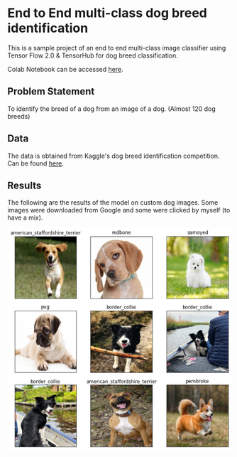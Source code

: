 # End to End multi-class dog breed identification 

This is a sample project of an end to end multi-class image classifier using Tensor Flow 2.0 & TensorHub for dog breed classification. 

Colab Notebook can be accessed [here](https://colab.research.google.com/drive/1yEkXkjhxCxiGoVscXsBft9oyC5fLXsh5?usp=sharing).

## Problem Statement 

To identify the breed of a dog from an image of a dog. (Almost 120 dog breeds)

## Data 

The data is obtained from Kaggle's dog breed identification competition. Can be found [here](https://www.kaggle.com/c/dog-breed-identification/data
).

## Results 
The following are the results of the model on custom dog images. Some images were downloaded from Google and some were clicked by myself (to have a mix).

![Results on Custom Dog Images](https://github.com/AkhilSam308/MachineLearning_101/blob/main/03_Dog_breed_identification/Results_on_custom_images.png)
